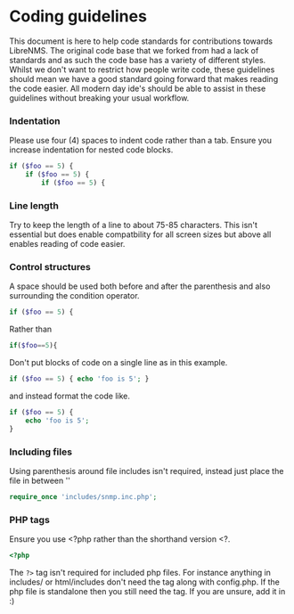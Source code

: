 # Coding guidelines

This document is here to help code standards for contributions towards LibreNMS. The original code base that we forked from had a lack of standards and as such the code base has a variety of different styles. Whilst we don't want to restrict how people write code, these guidelines should mean we have a good standard going forward that makes reading the code easier. All modern day ide's should be able to assist in these guidelines without breaking your usual workflow.

### Indentation
Please use four (4) spaces to indent code rather than a tab. Ensure you increase indentation for nested code blocks.
```php
if ($foo == 5) {
    if ($foo == 5) {
        if ($foo == 5) {
```

### Line length
Try to keep the length of a line to about 75-85 characters. This isn't essential but does enable compatbility for all screen sizes but above all enables reading of code easier.

### Control structures
A space should be used both before and after the parenthesis and also surrounding the condition operator.
```php
if ($foo == 5) {
```

Rather than

```php
if($foo==5){
```

Don't put blocks of code on a single line as in this example.
```php
if ($foo == 5) { echo 'foo is 5'; }
```

and instead format the code like.
```php
if ($foo == 5) {
    echo 'foo is 5';
}
```

### Including files
Using parenthesis around file includes isn't required, instead just place the file in between ''
```php
require_once 'includes/snmp.inc.php';
```

### PHP tags
Ensure you use <?php rather than the shorthand version <?.
```php
<?php
```

The `?>` tag isn't required for included php files. For instance anything in includes/ or html/includes don't need the tag along with config.php. If the php file is standalone then you still need the tag. If you are unsure, add it in :)
